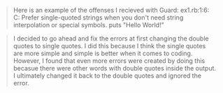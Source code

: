 >Here is an example of the offenses I recieved with Guard:
ex1.rb:1:6: C: Prefer single-quoted strings when you don't need string interpolation or special symbols.
puts "Hello World!"

>I decided to go ahead and fix the errors at first changing the double quotes to single quotes. I did this because I think the single quotes are more simple and simple is better when it comes to coding. However, I found that even more errors were created by doing this becasue there were other words with double quotes inside the output. I ultimately changed it back to the double quotes and ignored the error.


